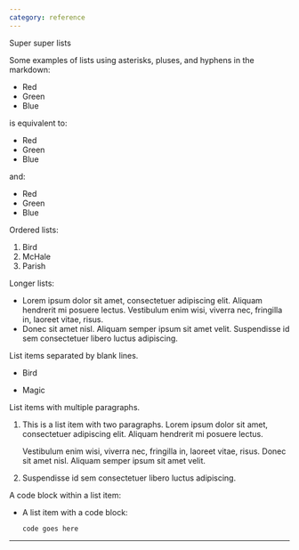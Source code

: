 ```yaml
---
category: reference
---
```


Super super lists

Some examples of lists using asterisks, pluses, and hyphens in the markdown:

*   Red
*   Green
*   Blue

is equivalent to:

+   Red
+   Green
+   Blue

and:

-   Red
-   Green
-   Blue

Ordered lists:

1.  Bird
2.  McHale
3.  Parish

Longer lists:

*   Lorem ipsum dolor sit amet, consectetuer adipiscing elit.
    Aliquam hendrerit mi posuere lectus. Vestibulum enim wisi,
    viverra nec, fringilla in, laoreet vitae, risus.
*   Donec sit amet nisl. Aliquam semper ipsum sit amet velit.
    Suspendisse id sem consectetuer libero luctus adipiscing.

List items separated by blank lines.

*   Bird

*   Magic

List items with multiple paragraphs. 

1.  This is a list item with two paragraphs. Lorem ipsum dolor
    sit amet, consectetuer adipiscing elit. Aliquam hendrerit
    mi posuere lectus.

    Vestibulum enim wisi, viverra nec, fringilla in, laoreet
    vitae, risus. Donec sit amet nisl. Aliquam semper ipsum
    sit amet velit.

2.  Suspendisse id sem consectetuer libero luctus adipiscing.

A code block within a list item:

*   A list item with a code block:

        code goes here
        
---------------------------------